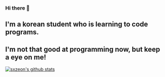 ### Hi there 👋
## I'm a korean student who is learning to code programs.
## I'm not that good at programming now, but keep a eye on me!
[![sxzeon's github stats](https://github-readme-stats.vercel.app/api?username=sxzeon)](https://github.com/sxzeon/github-readme-stats)
